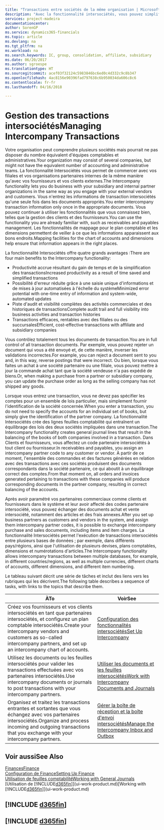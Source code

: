 ```yaml
---
title: "Transactions entre sociétés de la même organisation | Microsoft Docs"
description: "Avec la fonctionnalité intersociétés, vous pouvez simplifier les processus et les transactions entre sociétés appartenant à la même organisation."
services: project-madeira
documentationcenter: 
author: SorenGP
ms.service: dynamics365-financials
ms.topic: article
ms.devlang: na
ms.tgt_pltfrm: na
ms.workload: na
ms.search.keywords: IC, group, consolidation, affiliate, subsidiary
ms.date: 06/20/2017
ms.author: sgroespe
ms.translationtype: HT
ms.sourcegitcommit: acef03f32124c5983846bc6ed0c4d332c9c8b347
ms.openlocfilehash: 4ac8156e90396fad797638c6b950034da606c8c6
ms.contentlocale: fr-fr
ms.lasthandoff: 04/16/2018

---
```

# <a name="managing-intercompany-transactions"></a><span data-ttu-id="af002-103">Gestion des transactions intersociétés</span><span class="sxs-lookup"><span data-stu-id="af002-103">Managing Intercompany Transactions</span></span>
<span data-ttu-id="af002-104">Votre organisation peut comprendre plusieurs sociétés mais pourrait ne pas disposer du nombre équivalent d'équipes comptables et administratives.</span><span class="sxs-lookup"><span data-stu-id="af002-104">Your organization may consist of several companies, but might not have the equivalent number of accounting and administrative teams.</span></span> <span data-ttu-id="af002-105">La fonctionnalité Intersociétés vous permet de commercer avec vos filiales et vos organisations partenaires internes de la même manière qu'avec vos fournisseurs et vos clients externes.</span><span class="sxs-lookup"><span data-stu-id="af002-105">The Intercompany functionality lets you do business with your subsidiary and internal partner organizations in the same way as you engage with your external vendors and customers.</span></span> <span data-ttu-id="af002-106">Vous n'entrez les informations de transaction intersociétés qu'une seule fois dans les documents appropriés.</span><span class="sxs-lookup"><span data-stu-id="af002-106">You enter intercompany transaction information only once in the appropriate documents.</span></span> <span data-ttu-id="af002-107">Vous pouvez continuer à utiliser les fonctionnalités que vous connaissez bien, telles que la gestion des clients et des fournisseurs.</span><span class="sxs-lookup"><span data-stu-id="af002-107">You can use the functionality you are already familiar with, such as receivables and payables management.</span></span> <span data-ttu-id="af002-108">Les fonctionnalités de mappage pour le plan comptable et les dimensions permettent de veiller à ce que les informations apparaissent aux bons endroits.</span><span class="sxs-lookup"><span data-stu-id="af002-108">Mapping facilities for the chart of accounts and dimensions help ensure that information appears in the right places.</span></span>  

<span data-ttu-id="af002-109">La fonctionnalité Intersociétés offre quatre grands avantages :</span><span class="sxs-lookup"><span data-stu-id="af002-109">There are four main benefits to the Intercompany functionality:</span></span>  

- <span data-ttu-id="af002-110">Productivité accrue résultant du gain de temps et de la simplification des transactions</span><span class="sxs-lookup"><span data-stu-id="af002-110">Increased productivity as a result of time saved and simplified transactions</span></span>  
- <span data-ttu-id="af002-111">Possibilité d'erreur réduite grâce à une saisie unique d'informations et de mises à jour automatisées à l'échelle du système</span><span class="sxs-lookup"><span data-stu-id="af002-111">Minimized error potential with one-time entry of information and system-wide, automated updates</span></span>  
- <span data-ttu-id="af002-112">Piste d'audit et visibilité complètes des activités commerciales et des historiques de transactions</span><span class="sxs-lookup"><span data-stu-id="af002-112">Complete audit trail and full visibility into business activities and transaction histories</span></span>  
- <span data-ttu-id="af002-113">Transactions efficaces, rentables avec des filiales ou des succursales</span><span class="sxs-lookup"><span data-stu-id="af002-113">Efficient, cost-effective transactions with affiliate and subsidiary companies</span></span>  

<span data-ttu-id="af002-114">Vous contrôlez totalement tous les documents de transaction.</span><span class="sxs-lookup"><span data-stu-id="af002-114">You are in full control of all transaction documents.</span></span> <span data-ttu-id="af002-115">Par exemple, vous pouvez rejeter un document qui vous a été envoyé et, de cette manière, inverser les validations incorrectes.</span><span class="sxs-lookup"><span data-stu-id="af002-115">For example, you can reject a document sent to you and, in this way, reverse postings that were incorrect.</span></span> <span data-ttu-id="af002-116">Ou bien, lorsque vous faites un achat à une société partenaire ou une filiale, vous pouvez mettre à jour la commande achat tant que la société vendeuse n'a pas expédié de biens.</span><span class="sxs-lookup"><span data-stu-id="af002-116">Or, when making a purchase from a partner or subsidiary company, you can update the purchase order as long as the selling company has not shipped any goods.</span></span>  

<span data-ttu-id="af002-117">Lorsque vous entrez une transaction, vous ne devez pas spécifier les comptes pour un ensemble de lois particulier, mais simplement fournir l'identification de la société concernée.</span><span class="sxs-lookup"><span data-stu-id="af002-117">When you enter a transaction, you do not need to specify the accounts for an individual set of books, but simply give the identification of the partner company.</span></span> <span data-ttu-id="af002-118">La fonctionnalité Intersociétés crée des lignes feuilles comptabilité qui entraînent un équilibrage des lois des deux sociétés impliquées dans une transaction.</span><span class="sxs-lookup"><span data-stu-id="af002-118">The Intercompany functionality creates general journal lines that result in the balancing of the books of both companies involved in a transaction.</span></span> <span data-ttu-id="af002-119">Dans Clients et fournisseurs, vous affectez un code partenaire intersociétés à tout client ou fournisseur.</span><span class="sxs-lookup"><span data-stu-id="af002-119">In receivables and payables, you assign an intercompany partner code to any customer or vendor.</span></span> <span data-ttu-id="af002-120">À partir de ce moment, l'ensemble des commandes et des factures générées en relation avec des transactions avec ces sociétés produisent des documents correspondants dans la société partenaire, ce qui aboutit à un équilibrage correct des comptes.</span><span class="sxs-lookup"><span data-stu-id="af002-120">From that moment on, all orders and invoices generated pertaining to transactions with these companies will produce corresponding documents in the partner company, resulting in correct balancing of the accounts.</span></span>  

 <span data-ttu-id="af002-121">Après avoir paramétré vos partenaires commerciaux comme clients et fournisseurs dans le système et leur avoir affecté des codes partenaire intersociété, vous pouvez échanger des documents achat et vente intersociété, notamment des articles et des frais annexes.</span><span class="sxs-lookup"><span data-stu-id="af002-121">After you set up business partners as customers and vendors in the system, and assign them intercompany partner codes, it is possible to exchange intercompany purchase and sales documents, including items and item charges.</span></span> <span data-ttu-id="af002-122">La fonctionnalité Intersociétés permet l'exécution de transactions intersociétés entre plusieurs bases de données ; par exemple, dans différents pays/régions, ainsi que l'utilisation de plusieurs devises, plans comptables, dimensions et numérotations d'articles.</span><span class="sxs-lookup"><span data-stu-id="af002-122">The Intercompany functionality allows intercompany transactions between multiple databases, for example, in different countries/regions, as well as multiple currencies, different charts of accounts, different dimensions, and different item numbering.</span></span>  

<span data-ttu-id="af002-123">Le tableau suivant décrit une série de tâches et inclut des liens vers les rubriques qui les décrivent.</span><span class="sxs-lookup"><span data-stu-id="af002-123">The following table describes a sequence of tasks, with links to the topics that describe them.</span></span>

 |<span data-ttu-id="af002-124">À</span><span class="sxs-lookup"><span data-stu-id="af002-124">To</span></span> |<span data-ttu-id="af002-125">Voir</span><span class="sxs-lookup"><span data-stu-id="af002-125">See</span></span>|
 |---|---|
 |<span data-ttu-id="af002-126">Créez vos fournisseurs et vos clients intersociétés en tant que partenaires intersociétés, et configurez un plan comptable intersociétés.</span><span class="sxs-lookup"><span data-stu-id="af002-126">Create your intercompany vendors and customers as so-called intercompany partners, and set up an intercompany chart of accounts.</span></span>|[<span data-ttu-id="af002-127">Configuration des fonctionnalités intersociétés</span><span class="sxs-lookup"><span data-stu-id="af002-127">Set Up Intercompany</span></span>](intercompany-how-setup.md)|
 |<span data-ttu-id="af002-128">Utilisez les documents ou les feuilles intersociétés pour valider les transactions effectuées avec vos partenaires intersociétés.</span><span class="sxs-lookup"><span data-stu-id="af002-128">Use intercompany documents or journals to post transactions with your intercompany partners.</span></span>|[<span data-ttu-id="af002-129">Utiliser les documents et les feuilles intersociétés</span><span class="sxs-lookup"><span data-stu-id="af002-129">Work with Intercompany Documents and Journals</span></span>](intercompany-how-work-documents-journals.md)|
 |<span data-ttu-id="af002-130">Organisez et traitez les transactions entrantes et sortantes que vous échangez avec vos partenaires intersociétés.</span><span class="sxs-lookup"><span data-stu-id="af002-130">Organize and process incoming and outgoing transactions that you exchange with your intercompany partners.</span></span>|[<span data-ttu-id="af002-131">Gérer la boîte de réception et la boîte d'envoi intersociétés</span><span class="sxs-lookup"><span data-stu-id="af002-131">Manage the Intercompany Inbox and Outbox</span></span>](intercompany-how-manage-intercompany-inbox.md)|

## <a name="see-also"></a><span data-ttu-id="af002-132">Voir aussi</span><span class="sxs-lookup"><span data-stu-id="af002-132">See Also</span></span>
[<span data-ttu-id="af002-133">Finances</span><span class="sxs-lookup"><span data-stu-id="af002-133">Finance</span></span>](finance.md)  
[<span data-ttu-id="af002-134">Configuration de Finance</span><span class="sxs-lookup"><span data-stu-id="af002-134">Setting Up Finance</span></span>](finance-setup-finance.md)  
[<span data-ttu-id="af002-135">Utilisation de feuilles comptabilité</span><span class="sxs-lookup"><span data-stu-id="af002-135">Working with General Journals</span></span>](ui-work-general-journals.md)  
<span data-ttu-id="af002-136">[Utilisation de [!INCLUDE[d365fin](includes/d365fin_md.md)]](ui-work-product.md)</span><span class="sxs-lookup"><span data-stu-id="af002-136">[Working with [!INCLUDE[d365fin](includes/d365fin_md.md)]](ui-work-product.md)</span></span>

## [!INCLUDE [d365fin](includes/free_trial_md.md)]  
## [!INCLUDE [d365fin](includes/training_link_md.md)]

